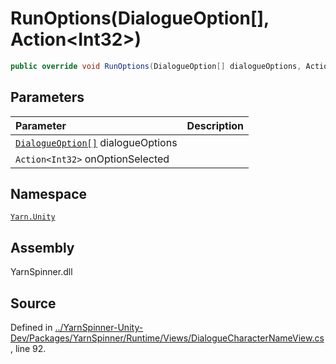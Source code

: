 # RunOptions\(DialogueOption\[\], Action&lt;Int32&gt;\)

```csharp
public override void RunOptions(DialogueOption[] dialogueOptions, Action<int> onOptionSelected)
```

## Parameters

| Parameter | Description |
| :--- | :--- |
| [`DialogueOption[]`](../dialogueoption/) dialogueOptions |  |
| `Action<Int32>` onOptionSelected |  |

## Namespace

[`Yarn.Unity`](../)

## Assembly

YarnSpinner.dll

## Source

Defined in [../YarnSpinner-Unity-Dev/Packages/YarnSpinner/Runtime/Views/DialogueCharacterNameView.cs](https://github.com/YarnSpinnerTool/YarnSpinner-Unity//blob/develop/Runtime/Views/DialogueCharacterNameView.cs#L92), line 92.

